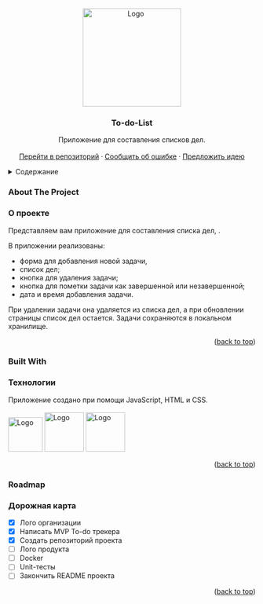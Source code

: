 <a name="readme-top"></a>
<!-- PROJECT LOGO -->
<br />
<div align="center">
  <a href="https://github.com/Telepuziki/To-do-List">
    <img src="https://private-user-images.githubusercontent.com/138122117/283590987-182a79f2-73fe-4c73-b6b6-0d3f9b0f3386.png?jwt=eyJhbGciOiJIUzI1NiIsInR5cCI6IkpXVCJ9.eyJpc3MiOiJnaXRodWIuY29tIiwiYXVkIjoicmF3LmdpdGh1YnVzZXJjb250ZW50LmNvbSIsImtleSI6ImtleTEiLCJleHAiOjE3MDEwODI5MTYsIm5iZiI6MTcwMTA4MjYxNiwicGF0aCI6Ii8xMzgxMjIxMTcvMjgzNTkwOTg3LTE4MmE3OWYyLTczZmUtNGM3My1iNmI2LTBkM2Y5YjBmMzM4Ni5wbmc_WC1BbXotQWxnb3JpdGhtPUFXUzQtSE1BQy1TSEEyNTYmWC1BbXotQ3JlZGVudGlhbD1BS0lBSVdOSllBWDRDU1ZFSDUzQSUyRjIwMjMxMTI3JTJGdXMtZWFzdC0xJTJGczMlMkZhd3M0X3JlcXVlc3QmWC1BbXotRGF0ZT0yMDIzMTEyN1QxMDU2NTZaJlgtQW16LUV4cGlyZXM9MzAwJlgtQW16LVNpZ25hdHVyZT1mN2M1ZmI1Y2Y4OTI2Mzc1MDEyZWZhNDVkYmM1NTIzYmZjYmI0YzAzZDAyNDE5OGRlMjE1YTJkOTU0OGI2ZmFkJlgtQW16LVNpZ25lZEhlYWRlcnM9aG9zdCZhY3Rvcl9pZD0wJmtleV9pZD0wJnJlcG9faWQ9MCJ9.vVxiZ_08ntnOTZSo-zbQ3E5PIOmugjs-4hA-vxW03GE" alt="Logo" width="200" height="200">
  </a>

  <h3 align="center">To-do-List</h3>

  <p align="center">
    Приложение для составления списков дел.
    <br />
    <br />
    <a href="https://github.com/Telepuziki/To-do-List/">Перейти в репозиторий</a>
    ·
    <a href="https://github.com/Telepuziki/To-do-List/issues">Сообщить об ошибке</a>
    ·
    <a href="https://github.com/Telepuziki/To-do-List/issues">Предложить идею</a>
  </p>
</div>



<!-- TABLE OF CONTENTS -->
<details>
  <summary>Содержание</summary>
  <ul>
    <li><a href="#about-the-project">About The Project</a>
    <li><a href="#built-with">Built With</a></li>
    <li><a href="#roadmap">Roadmap</a></li>
  </ul>
</details>



<!-- ABOUT THE PROJECT -->
### About The Project
### О проекте

Представляем вам приложение для составления списка дел, . 

В приложении реализованы: 
* форма для добавления новой задачи, 
* список дел; 
* кнопка для удаления задачи; 
* кнопка для пометки задачи как завершенной или незавершенной; 
* дата и время добавления задачи.

При удалении задачи она удаляется из списка дел, а при обновлении страницы список дел остается. Задачи сохраняются в локальном хранилище.

<p align="right">(<a href="#readme-top">back to top</a>)</p>

### Built With
### Технологии

Приложение создано при помощи JavaScript, HTML и CSS.
<br />
<br />
<img src="https://github.com/smartis2816/To-do-List/assets/106492599/ef2908a7-d11e-4d14-bcb9-bfffe3602a97" alt="Logo" width="70" height="70"> <img src="https://github.com/smartis2816/To-do-List/assets/106492599/f5e6d61e-a2ca-401c-a887-e9b09801b4d9" alt="Logo" width="80" height="80"> <img src="https://github.com/smartis2816/To-do-List/assets/106492599/64a54bd2-2421-4849-9c8d-58ee6fa3973d" alt="Logo" width="80" height="80">

<p align="right">(<a href="#readme-top">back to top</a>)</p>

<!-- ROADMAP -->
### Roadmap
### Дорожная карта

- [x] Лого организации
- [x] Написать MVP To-do трекера
- [x] Создать репозиторий проекта
- [ ] Лого продукта
- [ ] Docker
- [ ] Unit-тесты
- [ ] Закончить README проекта

<p align="right">(<a href="#readme-top">back to top</a>)</p>
